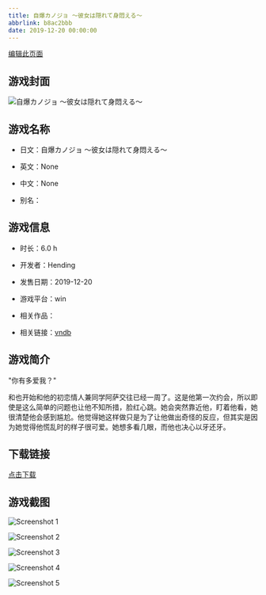 ```yaml
---
title: 自爆カノジョ ～彼女は隠れて身悶える～
abbrlink: b8ac2bbb
date: 2019-12-20 00:00:00
---
```

[编辑此页面](https://github.com/ACG-3/ADV3-source/blob/main/source/_posts/games/%E8%87%AA%E7%88%86%E3%82%AB%E3%83%8E%E3%82%B8%E3%83%A7%20%EF%BD%9E%E5%BD%BC%E5%A5%B3%E3%81%AF%E9%9A%A0%E3%82%8C%E3%81%A6%E8%BA%AB%E6%82%B6%E3%81%88%E3%82%8B%EF%BD%9E.md)

## 游戏封面

![自爆カノジョ ～彼女は隠れて身悶える～](https%3A//pan.timero.xyz/onedrive/img_lib_001/%E8%87%AA%E7%88%86%E3%82%AB%E3%83%8E%E3%82%B8%E3%83%A7%20%EF%BD%9E%E5%BD%BC%E5%A5%B3%E3%81%AF%E9%9A%A0%E3%82%8C%E3%81%A6%E8%BA%AB%E6%82%B6%E3%81%88%E3%82%8B%EF%BD%9E_cover.avif)


## 游戏名称

- 日文：自爆カノジョ ～彼女は隠れて身悶える～
- 英文：None
- 中文：None

- 别名：


## 游戏信息

- 时长：6.0 h
- 开发者：Hending
- 发售日期：2019-12-20
- 游戏平台：win
- 相关作品：

- 相关链接：[vndb](https://vndb.org/v26783)


## 游戏简介

"你有多爱我？"

和也开始和他的初恋情人兼同学阿萨交往已经一周了。这是他第一次约会，所以即使是这么简单的问题也让他不知所措，脸红心跳。她会突然靠近他，盯着他看，她很清楚他会感到尴尬。他觉得她这样做只是为了让他做出奇怪的反应，但其实是因为她觉得他慌乱时的样子很可爱。她想多看几眼，而他也决心以牙还牙。




## 下载链接

[点击下载](https://pan.timero.xyz/onedrive/adv_lib_001/%E8%87%AA%E7%88%86%E3%82%AB%E3%83%8E%E3%82%B8%E3%83%A7%20%EF%BD%9E%E5%BD%BC%E5%A5%B3%E3%81%AF%E9%9A%A0%E3%82%8C%E3%81%A6%E8%BA%AB%E6%82%B6%E3%81%88%E3%82%8B%EF%BD%9E)


## 游戏截图


![Screenshot 1](https%3A//pan.timero.xyz/onedrive/img_lib_001/%E8%87%AA%E7%88%86%E3%82%AB%E3%83%8E%E3%82%B8%E3%83%A7%20%EF%BD%9E%E5%BD%BC%E5%A5%B3%E3%81%AF%E9%9A%A0%E3%82%8C%E3%81%A6%E8%BA%AB%E6%82%B6%E3%81%88%E3%82%8B%EF%BD%9E_Screenshot_1.avif)

![Screenshot 2](https%3A//pan.timero.xyz/onedrive/img_lib_001/%E8%87%AA%E7%88%86%E3%82%AB%E3%83%8E%E3%82%B8%E3%83%A7%20%EF%BD%9E%E5%BD%BC%E5%A5%B3%E3%81%AF%E9%9A%A0%E3%82%8C%E3%81%A6%E8%BA%AB%E6%82%B6%E3%81%88%E3%82%8B%EF%BD%9E_Screenshot_2.avif)

![Screenshot 3](https%3A//pan.timero.xyz/onedrive/img_lib_001/%E8%87%AA%E7%88%86%E3%82%AB%E3%83%8E%E3%82%B8%E3%83%A7%20%EF%BD%9E%E5%BD%BC%E5%A5%B3%E3%81%AF%E9%9A%A0%E3%82%8C%E3%81%A6%E8%BA%AB%E6%82%B6%E3%81%88%E3%82%8B%EF%BD%9E_Screenshot_3.avif)

![Screenshot 4](https%3A//pan.timero.xyz/onedrive/img_lib_001/%E8%87%AA%E7%88%86%E3%82%AB%E3%83%8E%E3%82%B8%E3%83%A7%20%EF%BD%9E%E5%BD%BC%E5%A5%B3%E3%81%AF%E9%9A%A0%E3%82%8C%E3%81%A6%E8%BA%AB%E6%82%B6%E3%81%88%E3%82%8B%EF%BD%9E_Screenshot_4.avif)

![Screenshot 5](https%3A//pan.timero.xyz/onedrive/img_lib_001/%E8%87%AA%E7%88%86%E3%82%AB%E3%83%8E%E3%82%B8%E3%83%A7%20%EF%BD%9E%E5%BD%BC%E5%A5%B3%E3%81%AF%E9%9A%A0%E3%82%8C%E3%81%A6%E8%BA%AB%E6%82%B6%E3%81%88%E3%82%8B%EF%BD%9E_Screenshot_5.avif)

